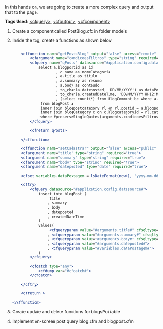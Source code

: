 In this hands on, we are going to create a more complex query and output that to the page.

**Tags Used**: [\<cfquery>](https://helpx.adobe.com/coldfusion/cfml-reference/coldfusion-tags/tags-p-q/cfquery.html), [\<cfoutput>](https://helpx.adobe.com/coldfusion/cfml-reference/coldfusion-tags/tags-m-o/cfoutput.html), [\<cfcomponent>](https://helpx.adobe.com/coldfusion/developing-applications/building-blocks-of-coldfusion-applications/building-and-using-coldfusion-components.html)


1. Create a component called PostBlog.cfc in folder models

1. Inside the <cfcomponent> tag, create a functions as shown below

    ```cfml
	
		<cffunction name="getPostsBlog" output="false" access="remote" returntype="query">
			<cfargument name="condicoesFiltros" type="string" required="true">
			<cfquery name="qPosts" datasource="#application.config.datasource#">
				select a.blogpostid as id
						, c.name as nomeCategoria
						, a.title as titulo
						, a.summary as resumo
						, a.body as conteudo
						, to_char(a.dateposted, 'DD/MM/YYYY') as dataPostagem
						, to_char(a.createdDateTime, 'DD/MM/YYYY HH12:MI:SS') as dataHoraSistema
						, (select count(*) from BlogComment bc where a.blogpostid = bc.blogpostid) as qtdComentarios
				 from blogPost a
				 inner join blogpostcategory rl on rl.postid = a.blogpostid
				 inner join blogCategory c on c.blogcategoryid = rl.categoryid
				 where #preserveSingleQuotes(arguments.condicoesFiltros)#
			</cfquery>
			
			<cfreturn qPosts>
			
		</cffunction>
		
		<cffunction name="setCadastrar" output="false" access="public" returntype="Any">
		<cfargument name="title" type="string" required="true">
		<cfargument name="summary" type="string" required="true">
		<cfargument name="body" type="string" required="true">
		<cfargument name="dateposted" type="date" required="true">
		
		<cfset variables.dataPostagem = lsDateFormat(now(), 'yyyy-mm-dd') &" "& lsTimeFormat(now(), 'HH:mm:ss') />
		
		<cftry>
			<cfquery datasource="#application.config.datasource#">
				insert into blogPost (
					 title
					, summary
					, body
					, dateposted
					, createdDateTime
				)
				values(
					 <cfqueryparam value="#arguments.title#" cfsqltype="cf_sql_varchar" maxlength="70">
					, <cfqueryparam value="#arguments.summary#" cfsqltype="cf_sql_longvarchar">
					, <cfqueryparam value="#arguments.body#" cfsqltype="cf_sql_longvarchar">
					, <cfqueryparam value="#arguments.dateposted#">
					, <cfqueryparam value="#variables.dataPostagem#">
				)
			</cfquery>
			
			<cfcatch type="any">
				<cfdump var="#cfcatch#">
			</cfcatch>
		
		</cftry>
		
		<cfreturn >
		
	</cffunction>
    ```

1. Create update and delete functions for blogsPot table

1. Implement on-screen post query blog.cfm and blogpost.cfm

